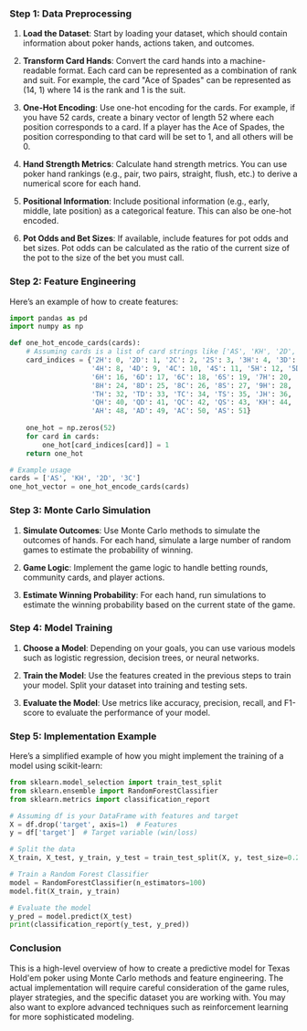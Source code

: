 ### Step 1: Data Preprocessing

1. **Load the Dataset**: Start by loading your dataset, which should contain information about poker hands, actions taken, and outcomes.

2. **Transform Card Hands**: Convert the card hands into a machine-readable format. Each card can be represented as a combination of rank and suit. For example, the card "Ace of Spades" can be represented as (14, 1) where 14 is the rank and 1 is the suit.

3. **One-Hot Encoding**: Use one-hot encoding for the cards. For example, if you have 52 cards, create a binary vector of length 52 where each position corresponds to a card. If a player has the Ace of Spades, the position corresponding to that card will be set to 1, and all others will be 0.

4. **Hand Strength Metrics**: Calculate hand strength metrics. You can use poker hand rankings (e.g., pair, two pairs, straight, flush, etc.) to derive a numerical score for each hand.

5. **Positional Information**: Include positional information (e.g., early, middle, late position) as a categorical feature. This can also be one-hot encoded.

6. **Pot Odds and Bet Sizes**: If available, include features for pot odds and bet sizes. Pot odds can be calculated as the ratio of the current size of the pot to the size of the bet you must call.

### Step 2: Feature Engineering

Here’s an example of how to create features:

```python
import pandas as pd
import numpy as np

def one_hot_encode_cards(cards):
    # Assuming cards is a list of card strings like ['AS', 'KH', '2D', '3C']
    card_indices = {'2H': 0, '2D': 1, '2C': 2, '2S': 3, '3H': 4, '3D': 5, '3C': 6, '3S': 7,
                    '4H': 8, '4D': 9, '4C': 10, '4S': 11, '5H': 12, '5D': 13, '5C': 14, '5S': 15,
                    '6H': 16, '6D': 17, '6C': 18, '6S': 19, '7H': 20, '7D': 21, '7C': 22, '7S': 23,
                    '8H': 24, '8D': 25, '8C': 26, '8S': 27, '9H': 28, '9D': 29, '9C': 30, '9S': 31,
                    'TH': 32, 'TD': 33, 'TC': 34, 'TS': 35, 'JH': 36, 'JD': 37, 'JC': 38, 'JS': 39,
                    'QH': 40, 'QD': 41, 'QC': 42, 'QS': 43, 'KH': 44, 'KD': 45, 'KC': 46, 'KS': 47,
                    'AH': 48, 'AD': 49, 'AC': 50, 'AS': 51}
    
    one_hot = np.zeros(52)
    for card in cards:
        one_hot[card_indices[card]] = 1
    return one_hot

# Example usage
cards = ['AS', 'KH', '2D', '3C']
one_hot_vector = one_hot_encode_cards(cards)
```

### Step 3: Monte Carlo Simulation

1. **Simulate Outcomes**: Use Monte Carlo methods to simulate the outcomes of hands. For each hand, simulate a large number of random games to estimate the probability of winning.

2. **Game Logic**: Implement the game logic to handle betting rounds, community cards, and player actions.

3. **Estimate Winning Probability**: For each hand, run simulations to estimate the winning probability based on the current state of the game.

### Step 4: Model Training

1. **Choose a Model**: Depending on your goals, you can use various models such as logistic regression, decision trees, or neural networks.

2. **Train the Model**: Use the features created in the previous steps to train your model. Split your dataset into training and testing sets.

3. **Evaluate the Model**: Use metrics like accuracy, precision, recall, and F1-score to evaluate the performance of your model.

### Step 5: Implementation Example

Here’s a simplified example of how you might implement the training of a model using scikit-learn:

```python
from sklearn.model_selection import train_test_split
from sklearn.ensemble import RandomForestClassifier
from sklearn.metrics import classification_report

# Assuming df is your DataFrame with features and target
X = df.drop('target', axis=1)  # Features
y = df['target']  # Target variable (win/loss)

# Split the data
X_train, X_test, y_train, y_test = train_test_split(X, y, test_size=0.2, random_state=42)

# Train a Random Forest Classifier
model = RandomForestClassifier(n_estimators=100)
model.fit(X_train, y_train)

# Evaluate the model
y_pred = model.predict(X_test)
print(classification_report(y_test, y_pred))
```

### Conclusion

This is a high-level overview of how to create a predictive model for Texas Hold'em poker using Monte Carlo methods and feature engineering. The actual implementation will require careful consideration of the game rules, player strategies, and the specific dataset you are working with. You may also want to explore advanced techniques such as reinforcement learning for more sophisticated modeling.